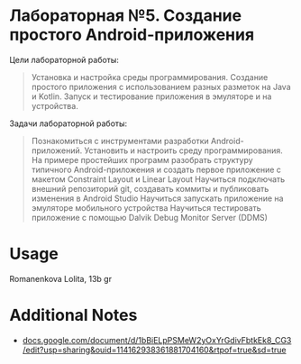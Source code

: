# Лабораторная №5. Создание простого Android-приложения

Цели лабораторной работы:
> Установка и настройка среды программирования.
> Создание простого приложения с использованием разных разметок на Java и Kotlin.
> Запуск и тестирование приложения в эмуляторе и на устройства.

Задачи лабораторной работы:
>Познакомиться с инструментами разработки Android-приложений.
>Установить и настроить среду программирования.
>На примере простейших программ разобрать структуру типичного Android-приложения и создать первое приложение c макетом Constraint Layout и Linear Layout
>Научиться подключать внешний репозиторий git, создавать коммиты и публиковать изменения в Android Studio
>Научиться запускать приложение на эмуляторе мобильного устройства
>Научиться тестировать приложение с помощью Dalvik Debug Monitor Server (DDMS)

# Usage
Romanenkova Lolita, 13b gr

# Additional Notes
- [docs.google.com/document/d/1bBiELpPSMeW2yOxYrGdivFbtkEk8_CG3/edit?usp=sharing&ouid=114162938361881704160&rtpof=true&sd=true](https://docs.google.com/document/d/1bBiELpPSMeW2yOxYrGdivFbtkEk8_CG3/edit?usp=sharing&ouid=114162938361881704160&rtpof=true&sd=true)

